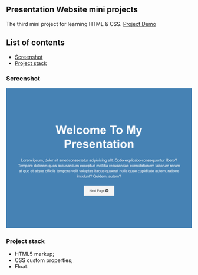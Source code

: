 ## Presentation Website mini projects

The third mini project for learning HTML & CSS. [Project Demo](https://kayyrbeks.github.io/udemy-courses/01-modern-html-css/03-presentation-website/index.html)

## List of contents

- [Screenshot](#screenshot)
- [Project stack](#project-stack)

### Screenshot

![](./screenshot/presentation-website.png)

### Project stack

- HTML5 markup;
- CSS custom properties;
- Float.
